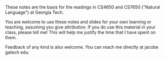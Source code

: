 These notes are the basis for the readings in CS4650 and CS7650 ("Natural Language") at Georgia Tech.

You are welcome to use these notes and slides for your own learning or teaching, assuming you give attribution. If you do use this material in your class, please tell me! This will help me justify the time that I have spent on them. 

Feedback of any kind is also welcome. You can reach me directly at jacobe gatech edu.

